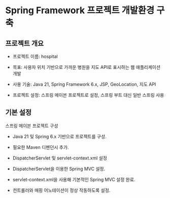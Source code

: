 # Spring Framework 프로젝트 개발환경 구축
## 프로젝트 개요
- 프로젝트 이름: hospital

- 목표: 사용자 위치 기반으로 가까운 병원을 지도 API로 표시하는 웹 애플리케이션 개발

- 사용 기술: Java 21, Spring Framework 6.x, JSP, GeoLocation, 지도 API

- 프로젝트 설정: 스프링 메이븐 프로젝트로 설정, 스프링 부트 대신 일반 스프링 사용
## 기본 설정
스프링 메이븐 프로젝트 구성

- Java 21 및 Spring 6.x 기반으로 프로젝트를 구성.

- 필요한 Maven 디펜던시 추가.

- DispatcherServlet 및 servlet-context.xml 설정

- DispatcherServlet을 이용한 Spring MVC 설정.

- servlet-context.xml을 사용해 기본적인 Spring MVC 설정 완료.

- 컨트롤러와 매핑 어노테이션이 정상 작동하도록 설정.

